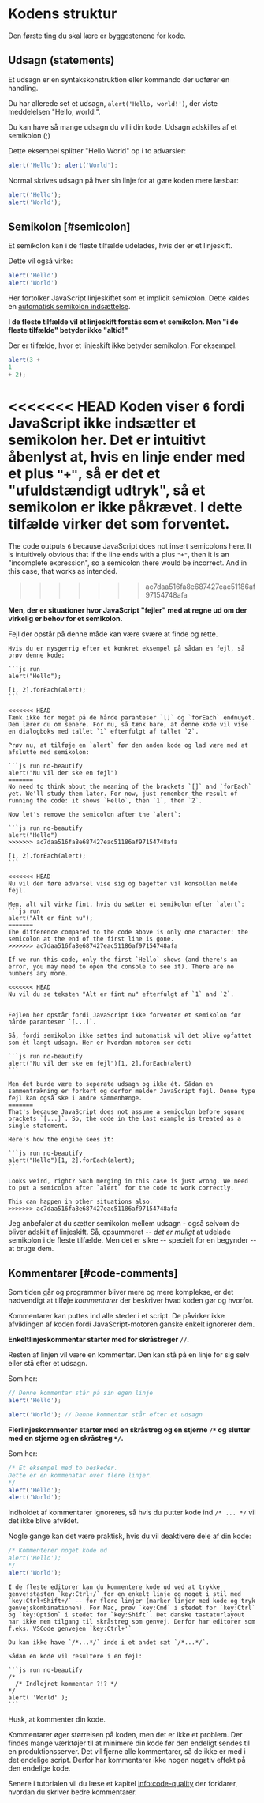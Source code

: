 # Kodens struktur

Den første ting du skal lære er byggestenene for kode.

## Udsagn (statements)

Et udsagn er en syntakskonstruktion eller kommando der udfører en handling.

Du har allerede set et udsagn, `alert('Hello, world!')`, der viste meddelelsen "Hello, world!".

Du kan have så mange udsagn du vil i din kode. Udsagn adskilles af et semikolon (;)

Dette eksempel splitter "Hello World" op i to advarsler:

```js run no-beautify
alert('Hello'); alert('World');
```

Normal skrives udsagn på hver sin linje for at gøre koden mere læsbar:

```js run no-beautify
alert('Hello');
alert('World');
```

## Semikolon [#semicolon]

Et semikolon kan i de fleste tilfælde udelades, hvis der er et linjeskift.

Dette vil også virke:

```js run no-beautify
alert('Hello')
alert('World')
```

Her fortolker JavaScript linjeskiftet som et implicit semikolon. Dette kaldes en [automatisk semikolon indsættelse](https://tc39.github.io/ecma262/#sec-automatic-semicolon-insertion).

**I de fleste tilfælde vil et linjeskift forstås som et semikolon. Men "i de fleste tilfælde" betyder ikke "altid!"**

Der er tilfælde, hvor et linjeskift ikke betyder semikolon. For eksempel:

```js run no-beautify
alert(3 +
1
+ 2);
```

<<<<<<< HEAD
Koden viser `6` fordi JavaScript ikke indsætter et semikolon her. Det er intuitivt åbenlyst at, hvis en linje ender med et plus `"+"`, så er det et "ufuldstændigt udtryk", så et semikolon er ikke påkrævet. I dette tilfælde virker det som forventet.
=======
The code outputs `6` because JavaScript does not insert semicolons here. It is intuitively obvious that if the line ends with a plus `"+"`, then it is an "incomplete expression", so a semicolon there would be incorrect. And in this case, that works as intended.
>>>>>>> ac7daa516fa8e687427eac51186af97154748afa

**Men, der er situationer hvor JavaScript "fejler" med at regne ud om der virkelig er behov for et semikolon.**

Fejl der opstår på denne måde kan være svære at finde og rette.

````smart header="Et ekempel på en fejl"
Hvis du er nysgerrig efter et konkret eksempel på sådan en fejl, så prøv denne kode:

```js run
alert("Hello");

[1, 2].forEach(alert);
```

<<<<<<< HEAD
Tænk ikke for meget på de hårde paranteser `[]` og `forEach` endnuyet. Dem lærer du om senere. For nu, så tænk bare, at denne kode vil vise en dialogboks med tallet `1` efterfulgt af tallet `2`.

Prøv nu, at tilføje en `alert` før den anden kode og lad være med at afslutte med semikolon:

```js run no-beautify
alert("Nu vil der ske en fejl")
=======
No need to think about the meaning of the brackets `[]` and `forEach` yet. We'll study them later. For now, just remember the result of running the code: it shows `Hello`, then `1`, then `2`.

Now let's remove the semicolon after the `alert`:

```js run no-beautify
alert("Hello")
>>>>>>> ac7daa516fa8e687427eac51186af97154748afa

[1, 2].forEach(alert);
```

<<<<<<< HEAD
Nu vil den føre advarsel vise sig og bagefter vil konsollen melde fejl.

Men, alt vil virke fint, hvis du sætter et semikolon efter `alert`:
```js run
alert("Alt er fint nu");
=======
The difference compared to the code above is only one character: the semicolon at the end of the first line is gone.
>>>>>>> ac7daa516fa8e687427eac51186af97154748afa

If we run this code, only the first `Hello` shows (and there's an error, you may need to open the console to see it). There are no numbers any more.

<<<<<<< HEAD
Nu vil du se teksten "Alt er fint nu" efterfulgt af `1` and `2`.


Fejlen her opstår fordi JavaScript ikke forventer et semikolon før hårde paranteser `[...]`.

Så, fordi semikolon ikke sættes ind automatisk vil det blive opfattet som ét langt udsagn. Her er hvordan motoren ser det:

```js run no-beautify
alert("Nu vil der ske en fejl")[1, 2].forEach(alert)
```

Men det burde være to seperate udsagn og ikke ét. Sådan en sammentrækning er forkert og derfor melder JavaScript fejl. Denne type fejl kan også ske i andre sammenhænge.
=======
That's because JavaScript does not assume a semicolon before square brackets `[...]`. So, the code in the last example is treated as a single statement.

Here's how the engine sees it:

```js run no-beautify
alert("Hello")[1, 2].forEach(alert);
```

Looks weird, right? Such merging in this case is just wrong. We need to put a semicolon after `alert` for the code to work correctly.

This can happen in other situations also.
>>>>>>> ac7daa516fa8e687427eac51186af97154748afa
````

Jeg anbefaler at du sætter semikolon mellem udsagn - også selvom de bliver adskilt af linjeskift. Så, opsummeret -- *det er muligt* at udelade semikolon i de fleste tilfælde. Men det er sikre -- specielt for en begynder -- at bruge dem.

## Kommentarer [#code-comments]

Som tiden går og programmer bliver mere og mere komplekse, er det nødvendigt at tilføje *kommentarer* der beskriver hvad koden gør og hvorfor.

Kommentarer kan puttes ind alle steder i et script. De påvirker ikke afviklingen af koden fordi JavaScript-motoren ganske enkelt ignorerer dem.

**Enkeltlinjeskommentar starter med for skråstreger `//`.**

Resten af linjen vil være en kommentar. Den kan stå på en linje for sig selv eller stå efter et udsagn.

Som her:
```js run
// Denne kommentar står på sin egen linje
alert('Hello');

alert('World'); // Denne kommentar står efter et udsagn
```

**Flerlinjeskommenter starter med en skråstreg og en stjerne <code>/&#42;</code> og slutter med en stjerne og en skråstreg <code>&#42;/</code>.**

Som her:

```js run
/* Et eksempel med to beskeder.
Dette er en kommenatar over flere linjer.
*/
alert('Hello');
alert('World');
```

Indholdet af kommentarer ignoreres, så hvis du putter kode ind <code>/&#42; ... &#42;/</code> vil det ikke blive afviklet.

Nogle gange kan det være praktisk, hvis du vil deaktivere dele af din kode:

```js run
/* Kommenterer noget kode ud
alert('Hello');
*/
alert('World');
```

```smart header="Brug genvejstaster!"
I de fleste editorer kan du kommentere kode ud ved at trykke genvejstasten `key:Ctrl+/` for en enkelt linje og noget i stil med `key:Ctrl+Shift+/` -- for flere linjer (marker linjer med kode og tryk genvejskombinationen). For Mac, prøv `key:Cmd` i stedet for `key:Ctrl` og `key:Option` i stedet for `key:Shift`. Det danske tastaturlayout har ikke nem tilgang til skråstreg som genvej. Derfor har editorer som f.eks. VSCode genvejen `key:Ctrl+'`
```

````warn header="Indlejrede kommentarer er ikke understøttet!"
Du kan ikke have `/*...*/` inde i et andet sæt `/*...*/`.

Sådan en kode vil resultere i en fejl:

```js run no-beautify
/*
  /* Indlejret kommentar ?!? */
*/
alert( 'World' );
```
````

Husk, at kommenter din kode.

Kommentarer øger størrelsen på koden, men det er ikke et problem. Der findes mange værktøjer til at minimere din kode før den endeligt sendes til en produktionsserver. Det vil fjerne alle kommentarer, så de ikke er med i det endelige script. Derfor har kommentarer ikke nogen negativ effekt på den endelige kode.

Senere i tutorialen vil du læse et kapitel <info:code-quality> der forklarer, hvordan du skriver bedre kommentarer.
